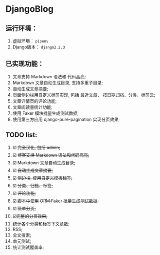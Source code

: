 # DjangoBlog

## 运行环境：

 1. 虚拟环境：  `pipenv`
 2. Django版本： `django2.2.3`


## 已实现功能：

1. 文章支持 Markdown 语法和 代码高亮;
2. Markdown 文章自动生成目录, 支持多重子目录;
3. 自动生成文章摘要;
4. 页面侧边栏用自定义标签实现, 包括 最近文章、
   按日期归档、分类、标签云;
5. 文章详情页的评论功能;
6. 文章阅读量统计功能;
7. 使用 Faker 模块批量生成测试数据;
8. 使用第三方应用 django-pure-pagination 实现分页效果;


## TODO list:

1.  :ballot_box_with_check: ~~完全汉化, 包括 admin;~~ 
2.  :ballot_box_with_check: ~~博客支持 Markdown 语法和代码高亮;~~
3.  :ballot_box_with_check: ~~Markdown 文章自动生成目录;~~
4.  :ballot_box_with_check: ~~自动生成文章摘要;~~
5.  :ballot_box_with_check: ~~侧边栏: 使用自定义模板标签;~~
6.  :ballot_box_with_check: ~~分类、归档、标签;~~
7.  :ballot_box_with_check: ~~评论功能;~~
8.  :ballot_box_with_check: ~~脚本中使用 ORM:Faker 批量生成测试数据;~~
9.  :ballot_box_with_check: ~~简单分页;~~
10. :ballot_box_with_check:~~完整的分页效果;~~
11. 统计各个分类和标签下文章数;
12. RSS;
13. 全文搜索;
14. 单元测试;
15. 统计测试覆盖率;
